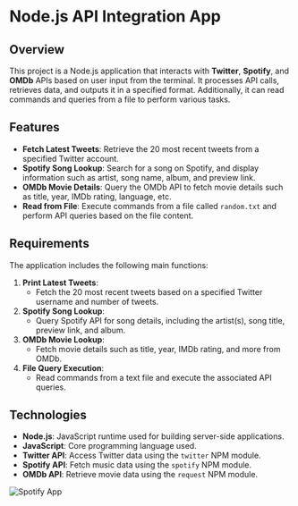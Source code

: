 # Node.js API Integration App

## Overview
This project is a Node.js application that interacts with **Twitter**, **Spotify**, and **OMDb** APIs based on user input from the terminal. It processes API calls, retrieves data, and outputs it in a specified format. Additionally, it can read commands and queries from a file to perform various tasks.

## Features
- **Fetch Latest Tweets**: Retrieve the 20 most recent tweets from a specified Twitter account.
- **Spotify Song Lookup**: Search for a song on Spotify, and display information such as artist, song name, album, and preview link.
- **OMDb Movie Details**: Query the OMDb API to fetch movie details such as title, year, IMDb rating, language, etc.
- **Read from File**: Execute commands from a file called `random.txt` and perform API queries based on the file content.

## Requirements
The application includes the following main functions:
1. **Print Latest Tweets**:
   - Fetch the 20 most recent tweets based on a specified Twitter username and number of tweets.
2. **Spotify Song Lookup**:
   - Query Spotify API for song details, including the artist(s), song title, preview link, and album.
3. **OMDb Movie Lookup**:
   - Fetch movie details such as title, year, IMDb rating, and more from OMDb.
4. **File Query Execution**:
   - Read commands from a text file and execute the associated API queries.

## Technologies
- **Node.js**: JavaScript runtime used for building server-side applications.
- **JavaScript**: Core programming language used.
- **Twitter API**: Access Twitter data using the `twitter` NPM module.
- **Spotify API**: Fetch music data using the `spotify` NPM module.
- **OMDb API**: Retrieve movie data using the `request` NPM module.

![Spotify App](https://github.com/user-attachments/assets/88feb40f-72d2-401c-a616-96fa66b10616)
